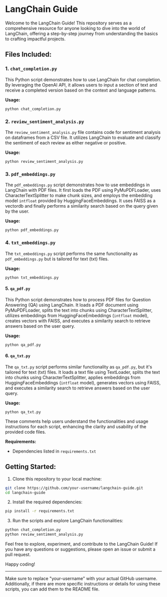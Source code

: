# LangChain Guide

Welcome to the LangChain Guide! This repository serves as a comprehensive resource for anyone looking to dive into the world of LangChain, offering a step-by-step journey from understanding the basics to crafting impactful projects.

## Files Included:

### 1. `chat_completion.py`

This Python script demonstrates how to use LangChain for chat completion. By leveraging the OpenAI API, it allows users to input a section of text and receive a completed version based on the context and language patterns.

**Usage:**
```
python chat_completion.py
```

### 2. `review_sentiment_analysis.py`

The `review_sentiment_analysis.py` file contains code for sentiment analysis on dataframes from a CSV file. It utilizes LangChain to evaluate and classify the sentiment of each review as either negative or positive.

**Usage:**
```
python review_sentiment_analysis.py
```

### 3. `pdf_embeddings.py`

The `pdf_embeddings.py` script demonstrates how to use embeddings in LangChain with PDF files. It first loads the PDF using PyMuPDFLoader, uses CharacterTextSplitter to make chunk sizes, and employs the embedding model `intfloat` provided by HuggingFaceEmbeddings. It uses FAISS as a vectordb and finally performs a similarity search based on the query given by the user.

**Usage:**
```
python pdf_embeddings.py
```

### 4. `txt_embeddings.py`

The `txt_embeddings.py` script performs the same functionality as `pdf_embeddings.py` but is tailored for text (txt) files.

**Usage:**
```
python txt_embeddings.py
```

#### 5. `qa_pdf.py`

This Python script demonstrates how to process PDF files for Question Answering (QA) using LangChain. It loads a PDF document using PyMuPDFLoader, splits the text into chunks using CharacterTextSplitter, utilizes embeddings from HuggingFaceEmbeddings (`intfloat` model), creates vectors with FAISS, and executes a similarity search to retrieve answers based on the user query.

**Usage:**
```
python qa_pdf.py
```

#### 6. `qa_txt.py`

The `qa_txt.py` script performs similar functionality as `qa_pdf.py`, but it's tailored for text (txt) files. It loads a text file using TextLoader, splits the text into chunks using CharacterTextSplitter, applies embeddings from HuggingFaceEmbeddings (`intfloat` model), generates vectors using FAISS, and executes a similarity search to retrieve answers based on the user query.

**Usage:**
```
python qa_txt.py
```

These comments help users understand the functionalities and usage instructions for each script, enhancing the clarity and usability of the provided code files.

**Requirements:**
- Dependencies listed in `requirements.txt`

## Getting Started:

1. Clone this repository to your local machine:

```bash
git clone https://github.com/your-username/langchain-guide.git
cd langchain-guide
```

2. Install the required dependencies:

```bash
pip install -r requirements.txt
```

3. Run the scripts and explore LangChain functionalities:

```bash
python chat_completion.py
python review_sentiment_analysis.py
```

Feel free to explore, experiment, and contribute to the LangChain Guide! If you have any questions or suggestions, please open an issue or submit a pull request.

Happy coding!

---

Make sure to replace "your-username" with your actual GitHub username. Additionally, if there are more specific instructions or details for using these scripts, you can add them to the README file.
